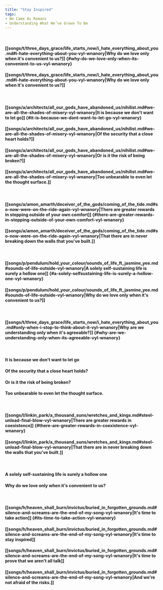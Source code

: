 ```yaml
---
title: "Stay Inspired"
tags:
- We Came As Romans
- Understanding What We’ve Grown To Be
---
```

&nbsp;
#### [[songs/t/three_days_grace/life_starts_now/i_hate_everything_about_you.md#i-hate-everything-about-you-vyl-wnanory|Why do we love only when it's convenient to us?]] {#why-do-we-love-only-when-its-convenient-to-us-vyl-wnanory}
#### [[songs/t/three_days_grace/life_starts_now/i_hate_everything_about_you.md#i-hate-everything-about-you-vyl-wnanory|Why do we love only when it's convenient to us?]]
&nbsp;
#### [[songs/a/architects/all_our_gods_have_abandoned_us/nihilist.md#we-are-all-the-shades-of-misery-vyl-wnanory|It is because we don't want to let go]] {#it-is-because-we-dont-want-to-let-go-vyl-wnanory}
#### [[songs/a/architects/all_our_gods_have_abandoned_us/nihilist.md#we-are-all-the-shades-of-misery-vyl-wnanory|Of the security that a close heart holds?]]
#### [[songs/a/architects/all_our_gods_have_abandoned_us/nihilist.md#we-are-all-the-shades-of-misery-vyl-wnanory|Or is it the risk of being broken?]]
#### [[songs/a/architects/all_our_gods_have_abandoned_us/nihilist.md#we-are-all-the-shades-of-misery-vyl-wnanory|Too unbearable to even let the thought surface.]]
&nbsp;
#### [[songs/a/amon_amarth/deceiver_of_the_gods/coming_of_the_tide.md#so-now-were-on-the-ride-again-vyl-wnanory|There are greater rewards in stepping outside of your own comfort]] {#there-are-greater-rewards-in-stepping-outside-of-your-own-comfort-vyl-wnanory}
#### [[songs/a/amon_amarth/deceiver_of_the_gods/coming_of_the_tide.md#so-now-were-on-the-ride-again-vyl-wnanory|That there are in never breaking down the walls that you've built.]]
&nbsp;
#### [[songs/p/pendulum/hold_your_colour/sounds_of_life_ft_jasmine_yee.md#sounds-of-life-outside-vyl-wnanory|A solely self-sustaining life is surely a hollow one]] {#a-solely-selfsustaining-life-is-surely-a-hollow-one-vyl-wnanory}
#### [[songs/p/pendulum/hold_your_colour/sounds_of_life_ft_jasmine_yee.md#sounds-of-life-outside-vyl-wnanory|Why do we love only when it's convenient to us?]]
&nbsp;
#### [[songs/t/three_days_grace/life_starts_now/i_hate_everything_about_you.md#only-when-i-stop-to-think-about-it-vyl-wnanory|Why are we understanding only when it's agreeable?]] {#why-are-we-understanding-only-when-its-agreeable-vyl-wnanory}
&nbsp;
#### It is because we don't want to let go
#### Of the security that a close heart holds?
#### Or is it the risk of being broken?
#### Too unbearable to even let the thought surface.
&nbsp;
#### [[songs/l/linkin_park/a_thousand_suns/wretches_and_kings.md#steel-unload-final-blow-vyl-wnanory|There are greater rewards in coexistence]] {#there-are-greater-rewards-in-coexistence-vyl-wnanory}
#### [[songs/l/linkin_park/a_thousand_suns/wretches_and_kings.md#steel-unload-final-blow-vyl-wnanory|That there are in never breaking down the walls that you've built.]]
&nbsp;
#### A solely self-sustaining life is surely a hollow one
#### Why do we love only when it's convenient to us?
&nbsp;
#### [[songs/h/heaven_shall_burn/invictus/buried_in_forgotten_grounds.md#silence-and-screams-are-the-end-of-my-song-vyl-wnanory|It's time to take action]] {#its-time-to-take-action-vyl-wnanory}
#### [[songs/h/heaven_shall_burn/invictus/buried_in_forgotten_grounds.md#silence-and-screams-are-the-end-of-my-song-vyl-wnanory|It's time to stay inspired]]
#### [[songs/h/heaven_shall_burn/invictus/buried_in_forgotten_grounds.md#silence-and-screams-are-the-end-of-my-song-vyl-wnanory|It's time to prove that we aren't all talk]]
#### [[songs/h/heaven_shall_burn/invictus/buried_in_forgotten_grounds.md#silence-and-screams-are-the-end-of-my-song-vyl-wnanory|And we're not afraid of the risks.]]
